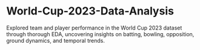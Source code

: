 # World-Cup-2023-Data-Analysis
Explored team and player performance in the World Cup 2023 dataset through thorough EDA, uncovering insights on batting, bowling, opposition, ground dynamics, and temporal trends.
